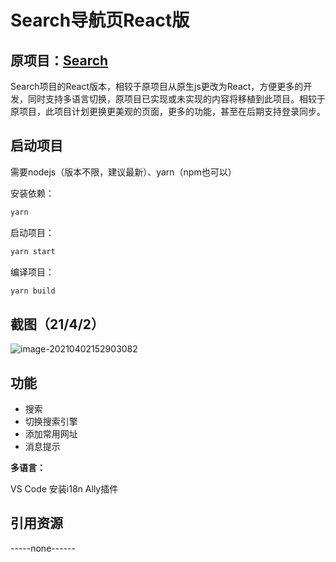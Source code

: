 # Search导航页React版

## **原项目：**[Search](https://github.com/virzs/Search)

Search项目的React版本，相较于原项目从原生js更改为React，方便更多的开发，同时支持多语言切换，原项目已实现或未实现的内容将移植到此项目。相较于原项目，此项目计划更换更美观的页面，更多的功能，甚至在后期支持登录同步。

## 启动项目

需要nodejs（版本不限，建议最新）、yarn（npm也可以）

安装依赖：

```bash
yarn
```

启动项目：

```bash
yarn start
```

编译项目：

```bash
yarn build
```

## 截图（21/4/2）

![image-20210402152903082](http://imgs.virs.xyz/searchreact210402.png)

## 功能

- 搜索
- 切换搜索引擎
- 添加常用网址
- 消息提示

**多语言：**

VS Code 安装i18n Ally插件

## 引用资源

-----none------
